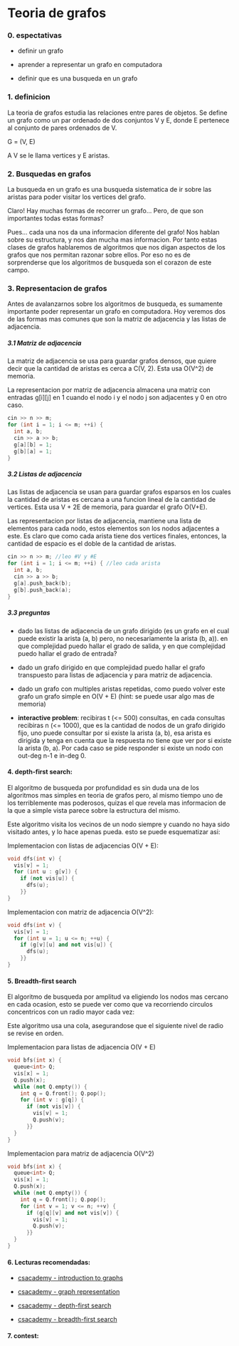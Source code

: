 # Teoria de grafos

### 0. espectativas

- definir un grafo

- aprender a representar un grafo en computadora

- definir que es una busqueda en un grafo


### 1. definicion

La teoria de grafos estudia las relaciones entre
pares de objetos. Se define un grafo como un par
ordenado de dos conjuntos V y E, donde E pertenece al conjunto de pares ordenados de V.

G = (V, E)

A V se le llama vertices y E aristas. 

### 2. Busquedas en grafos

La busqueda en un grafo es una busqueda sistematica de ir sobre las aristas para 
poder visitar los vertices del grafo.

Claro! Hay muchas formas de recorrer un grafo... Pero, de que son importantes todas estas formas? 

Pues... cada una nos da una informacion diferente del grafo! Nos hablan sobre su estructura, y nos
dan mucha mas informacion. Por tanto estas clases de grafos hablaremos de algoritmos que nos digan aspectos de los grafos que nos permitan razonar sobre ellos. Por eso no es de sorprenderse que los algoritmos de busqueda son el corazon de este campo.


### 3. Representacion de grafos

Antes de avalanzarnos sobre los algoritmos de busqueda, es sumamente importante poder representar un grafo en computadora. Hoy veremos dos de las formas mas comunes que son la matriz de adjacencia y las listas de adjacencia.


##### 3.1 Matriz de adjacencia

La matriz de adjacencia se usa para guardar grafos densos, que quiere decir que la cantidad de aristas es cerca a C(V, 2). Esta usa O(V^2)
de memoria.

La representacion por matriz de adjacencia almacena una matriz con entradas g[i][j] en 1 cuando el nodo
i y el nodo j son adjacentes y 0 en otro caso.

```cpp
cin >> n >> m;
for (int i = 1; i <= m; ++i) {
  int a, b;
  cin >> a >> b;
  g[a][b] = 1;
  g[b][a] = 1;
}
```

##### 3.2 Listas de adjacencia

Las listas de adjacencia se usan para guardar grafos esparsos en los cuales la cantidad de aristas es cercana a una funcion lineal de la cantidad de vertices. Esta usa V + 2E de memoria,
para guardar el grafo O(V+E).

Las representacion por listas de adjacencia,
mantiene una lista de elementos para cada nodo, estos elementos son los nodos adjacentes a este.
Es claro que como cada arista tiene dos vertices
finales, entonces, la cantidad de espacio es el doble de la cantidad de aristas.

```cpp
cin >> n >> m; //leo #V y #E
for (int i = 1; i <= m; ++i) { //leo cada arista
  int a, b;
  cin >> a >> b;
  g[a].push_back(b);
  g[b].push_back(a);
}
``` 

##### 3.3 preguntas

- dado las listas de adjacencia de un grafo dirigido (es un grafo
en el cual puede existir la arista (a, b) pero, no necesariamente
la arista (b, a)). en que complejidad puedo hallar el grado de salida,
y en que complejidad puedo hallar el grado de entrada?

- dado un grafo dirigido en que complejidad puedo hallar el grafo transpuesto
para listas de adjacencia y para matriz de adjacencia.

- dado un grafo con multiples aristas repetidas, como puedo volver
este grafo un grafo simple en O(V + E) (hint: se puede usar algo mas de memoria)

- **interactive problem**: recibiras t (<= 500) consultas, en cada
consultas recibiras n (<= 1000), que es la cantidad de nodos de un 
grafo dirigido fijo, uno puede consultar por si existe la arista (a, b),
esa arista es dirigida y tenga en cuenta que la respuesta no tiene
que ver por si existe la arista (b, a). Por cada caso se pide
responder si existe un nodo con out-deg n-1 e in-deg 0.


#### 4. depth-first search:

El algoritmo de busqueda por profundidad es sin duda una de los algoritmos
mas simples en teoria de grafos pero, al mismo tiempo uno de los terriblemente
mas poderosos, quizas el que revela mas informacion de la que a simple vista
parece sobre la estructura del mismo. 

Este algoritmo visita los vecinos de un nodo siempre y cuando no haya sido visitado
antes, y lo hace apenas pueda. esto se puede esquematizar asi:

Implementacion con listas de adjacencias O(V + E):

```cpp 
void dfs(int v) {
  vis[v] = 1;
  for (int u : g[v]) {
    if (not vis[u]) {
      dfs(u);
    }}
}
```

Implementacion con matriz de adjacencia O(V^2):

```cpp 
void dfs(int v) {
  vis[v] = 1;
  for (int u = 1; u <= n; ++u) {
    if (g[v][u] and not vis[u]) {
      dfs(u);
    }}
}
```

#### 5. Breadth-first search

El algoritmo de busqueda por amplitud va eligiendo los nodos
mas cercano en cada ocasion, esto se puede ver como que va recorriendo
circulos concentricos con un radio mayor cada vez:

Este algoritmo usa una cola, asegurandose que el siguiente
nivel de radio se revise en orden.

Implementacion para listas de adjacencia O(V + E)
```cpp
void bfs(int x) {
  queue<int> Q;
  vis[x] = 1;
  Q.push(x);
  while (not Q.empty()) {
    int q = Q.front(); Q.pop();
    for (int v : g[q]) {
      if (not vis[v]) {
        vis[v] = 1;
        Q.push(v);
      }}
  }
}
```

Implementacion para matriz de adjacencia O(V^2)
```cpp
void bfs(int x) {
  queue<int> Q;
  vis[x] = 1;
  Q.push(x);
  while (not Q.empty()) {
    int q = Q.front(); Q.pop();
    for (int v = 1; v <= n; ++v) {
      if (g[q][v] and not vis[v]) {
        vis[v] = 1;
        Q.push(v);
      }}
  }
}
```


#### 6. Lecturas recomendadas:

- [csacademy - introduction to graphs](https://csacademy.com/lesson/introduction_to_graphs/)

- [csacademy - graph representation](https://csacademy.com/lesson/graph_representation/)

- [csacademy - depth-first search](https://csacademy.com/lesson/depth_first_search/)

- [csacademy - breadth-first search](https://csacademy.com/lesson/breadth_first_search/)

#### 7. contest:


